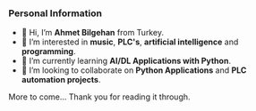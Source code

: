 ### Personal Information
- 👋 Hi, I’m **Ahmet Bilgehan** from Turkey.
- 👀 I’m interested in **music**, **PLC's**, **artificial intelligence** and **programming**.
- 🌱 I’m currently learning **AI/DL Applications with Python**.
- 🤝 I’m looking to collaborate on **Python Applications** and **PLC automation projects**.

More to come... Thank you for reading it through.
<!---
SparrowHere/SparrowHere is a ✨ special ✨ repository because its `README.md` (this file) appears on your GitHub profile.
You can click the Preview link to take a look at your changes.
--->
